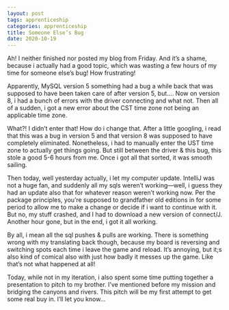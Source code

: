 ```yaml
---
layout: post 
tags: apprenticeship
categories: apprenticeship
title: Someone Else’s Bug
date: 2020-10-19
---
```


Ah! I neither finished nor posted my blog from Friday.  And it’s a shame, because i actually had a good topic, which was wasting a few hours of my time for someone else’s bug!  How frustrating!  

Apparently, MySQL version 5 something had a bug a while back that was supposed to have been taken care of after version 5, but…. Now on version 8, i had a bunch of errors with the driver connecting and what not.  Then all of a sudden, i got a new error about the CST time zone not being an applicable time zone.  

What?!  I didn’t enter that!  How do i change that.  After a little googling, i read that this was a bug in version 5 and that version 8 was supposed to have completely eliminated.  Nonetheless, i had to manually enter the UST time zone to actually get things going.  But still between the driver & this bug, this stole a good 5-6 hours from me.  Once i got all that sorted, it was smooth sailing.

Then today, well yesterday actually, i let my computer update.  IntelliJ was not a huge fan, and suddenly all my sqls weren’t working—well, i guess they had an update also that for whatever reason weren’t working now.  Per the package principles, you’re supposed to grandfather old editions in for some period to allow me to make a change or decide if i want to continue with it. But no, my stuff crashed, and I had to download a new version of connect/J.  Another hour gone, but in the end, i got it all working.

By all, i mean all the sql pushes & pulls are working.  There is something wrong with my translating back though, because my board is reversing and switching spots each time i leave the game and reload.  It’s annoying, but it;s also kind of comical also with just how badly it messes up the game.  Like that’s not what happened at all!

Today, while not in my iteration, i also spent some time putting together a presentation to pitch to my brother.  I’ve mentioned before my mission and bridging the canyons and rivers.  This pitch will be my first attempt to get some real buy in. I’ll let you know...

